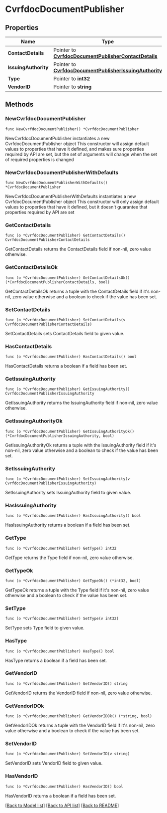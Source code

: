 # CvrfdocDocumentPublisher

## Properties

Name | Type | Description | Notes
------------ | ------------- | ------------- | -------------
**ContactDetails** | Pointer to [**CvrfdocDocumentPublisherContactDetails**](CvrfdocDocumentPublisherContactDetails.md) |  | [optional] 
**IssuingAuthority** | Pointer to [**CvrfdocDocumentPublisherIssuingAuthority**](CvrfdocDocumentPublisherIssuingAuthority.md) |  | [optional] 
**Type** | Pointer to **int32** |  | [optional] 
**VendorID** | Pointer to **string** |  | [optional] 

## Methods

### NewCvrfdocDocumentPublisher

`func NewCvrfdocDocumentPublisher() *CvrfdocDocumentPublisher`

NewCvrfdocDocumentPublisher instantiates a new CvrfdocDocumentPublisher object
This constructor will assign default values to properties that have it defined,
and makes sure properties required by API are set, but the set of arguments
will change when the set of required properties is changed

### NewCvrfdocDocumentPublisherWithDefaults

`func NewCvrfdocDocumentPublisherWithDefaults() *CvrfdocDocumentPublisher`

NewCvrfdocDocumentPublisherWithDefaults instantiates a new CvrfdocDocumentPublisher object
This constructor will only assign default values to properties that have it defined,
but it doesn't guarantee that properties required by API are set

### GetContactDetails

`func (o *CvrfdocDocumentPublisher) GetContactDetails() CvrfdocDocumentPublisherContactDetails`

GetContactDetails returns the ContactDetails field if non-nil, zero value otherwise.

### GetContactDetailsOk

`func (o *CvrfdocDocumentPublisher) GetContactDetailsOk() (*CvrfdocDocumentPublisherContactDetails, bool)`

GetContactDetailsOk returns a tuple with the ContactDetails field if it's non-nil, zero value otherwise
and a boolean to check if the value has been set.

### SetContactDetails

`func (o *CvrfdocDocumentPublisher) SetContactDetails(v CvrfdocDocumentPublisherContactDetails)`

SetContactDetails sets ContactDetails field to given value.

### HasContactDetails

`func (o *CvrfdocDocumentPublisher) HasContactDetails() bool`

HasContactDetails returns a boolean if a field has been set.

### GetIssuingAuthority

`func (o *CvrfdocDocumentPublisher) GetIssuingAuthority() CvrfdocDocumentPublisherIssuingAuthority`

GetIssuingAuthority returns the IssuingAuthority field if non-nil, zero value otherwise.

### GetIssuingAuthorityOk

`func (o *CvrfdocDocumentPublisher) GetIssuingAuthorityOk() (*CvrfdocDocumentPublisherIssuingAuthority, bool)`

GetIssuingAuthorityOk returns a tuple with the IssuingAuthority field if it's non-nil, zero value otherwise
and a boolean to check if the value has been set.

### SetIssuingAuthority

`func (o *CvrfdocDocumentPublisher) SetIssuingAuthority(v CvrfdocDocumentPublisherIssuingAuthority)`

SetIssuingAuthority sets IssuingAuthority field to given value.

### HasIssuingAuthority

`func (o *CvrfdocDocumentPublisher) HasIssuingAuthority() bool`

HasIssuingAuthority returns a boolean if a field has been set.

### GetType

`func (o *CvrfdocDocumentPublisher) GetType() int32`

GetType returns the Type field if non-nil, zero value otherwise.

### GetTypeOk

`func (o *CvrfdocDocumentPublisher) GetTypeOk() (*int32, bool)`

GetTypeOk returns a tuple with the Type field if it's non-nil, zero value otherwise
and a boolean to check if the value has been set.

### SetType

`func (o *CvrfdocDocumentPublisher) SetType(v int32)`

SetType sets Type field to given value.

### HasType

`func (o *CvrfdocDocumentPublisher) HasType() bool`

HasType returns a boolean if a field has been set.

### GetVendorID

`func (o *CvrfdocDocumentPublisher) GetVendorID() string`

GetVendorID returns the VendorID field if non-nil, zero value otherwise.

### GetVendorIDOk

`func (o *CvrfdocDocumentPublisher) GetVendorIDOk() (*string, bool)`

GetVendorIDOk returns a tuple with the VendorID field if it's non-nil, zero value otherwise
and a boolean to check if the value has been set.

### SetVendorID

`func (o *CvrfdocDocumentPublisher) SetVendorID(v string)`

SetVendorID sets VendorID field to given value.

### HasVendorID

`func (o *CvrfdocDocumentPublisher) HasVendorID() bool`

HasVendorID returns a boolean if a field has been set.


[[Back to Model list]](../README.md#documentation-for-models) [[Back to API list]](../README.md#documentation-for-api-endpoints) [[Back to README]](../README.md)


